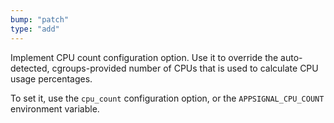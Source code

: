 ```yaml
---
bump: "patch"
type: "add"
---
```


Implement CPU count configuration option. Use it to override the auto-detected, cgroups-provided number of CPUs that is used to calculate CPU usage percentages.

To set it, use the `cpu_count` configuration option, or the `APPSIGNAL_CPU_COUNT` environment variable.
